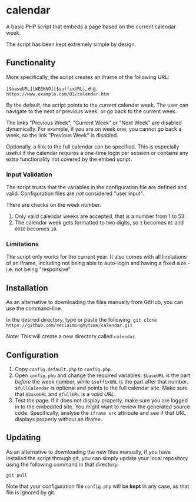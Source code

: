 # calendar
A basic PHP script that embeds a page based on the current calendar week.

The script has been kept extremely simple by design.

## Functionality
More specifically, the script creates an iframe of the following URL:

`[$baseURL][WEEKNO][$suffixURL]`, e.g. `https://www.example.com/01/calendar.htm`

By the default, the script points to the *current* calendar week. The user can navigate to the next or previous week, or go back to the current week.

The links "Previous Week", "Current Week" or "Next Week" are disabled dynamically. For example, if you are on week one, you cannot go back a week, so the link "Previous Week" is disabled.

Optionally, a link to the full calendar can be specified. This is especially useful if the calendar requires a one-time login per session or contains any extra functionality not covered by the embed script.

### Input Validation
The script trusts that the variables in the configuration file are defined and valid. Configuration files are *not* considered "user input".

There are checks on the week number:
1. Only valid calendar weeks are accepted, that is a number from 1 to 53. 
2. The calendar week gets formatted to two digits, so `1` becomes `01` and `0010` becomes `10`.

### Limitations
The script only works for the current year. It also comes with all limitations of an iframe, including not being able to auto-login and having a fixed size - i.e. not being "responsive".

## Installation
As an alternative to downloading the files manually from GitHub, you can use the command-line.

In the desired directory, type or paste the following: `git clone https://github.com/reclaimingmytime/calendar.git`

Note: This will create a new directory called `calendar`.

## Configuration
1. Copy `config.default.php` to `config.php`.
2. Open `config.php` and change the required variables. `$baseURL` is the part *before* the week number, while `$suffixURL` is the part after that number. `$fullCalendar` is optional and points to the full calendar site. Make sure that `$baseURL` and `$fullURL` is a *valid URL*.
3. Test the page. If it does not display properly, make sure you are logged in to the embedded site. You might want to review the generated source code. Specifically, analyse the `iframe src` attribute and see if that URL displays properly without an iframe.

## Updating
As an alternative to downloading the new files manually, if you have installed the script through git, you can simply update your local repository using the following command in that directory:

`git pull`

Note that your configuration file `config.php` will be **kept** in any case, as that file is ignored by git.
